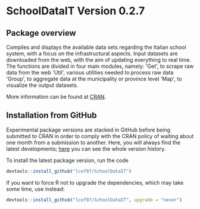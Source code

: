 # SchoolDataIT Version 0.2.7

## Package overview

Compiles and displays the available data sets regarding the Italian school system, with a focus on the infrastructural aspects.
Input datasets are downloaded from the web, with the aim of updating everything to real time.  
The functions are divided in four main modules, namely:
    'Get', to scrape raw data from the web
    'Util', various utilities needed to process raw data
    'Group', to aggregate data at the municipality or province level
    'Map', to visualize the output datasets.

More information can be found at [CRAN](https://cran.r-project.org/web/packages/SchoolDataIT/index.html).

## Installation from GitHub

Experimental package versions are stacked in GitHub before being submitted to CRAN
in order to comply with the CRAN policy of waiting about one month from a submission to another. 
Here, you will always find the latest developments; 
[here](https://github.com/lcef97/SchoolDataIT/blob/main/NEWS.md) you can see the whole version history.

To install the latest package version, run the code
``` r
devtools::install_github("lcef97/SchoolDataIT")
```
If you want to force R not to upgrade the dependencies, which may take some time, use instead:
``` r
devtools::install_github("lcef97/SchoolDataIT", upgrade = "never")
```

